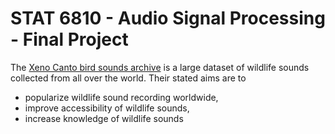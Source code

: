 # STAT 6810 - Audio Signal Processing - Final Project
The [Xeno Canto bird sounds archive](https://xeno-canto.org/) is a large dataset of wildlife sounds collected from all over the world. Their stated aims are to 
- popularize wildlife sound recording worldwide,
- improve accessibility of wildlife sounds,
- increase knowledge of wildlife sounds

